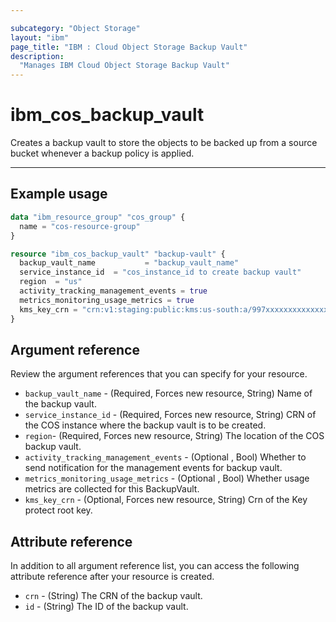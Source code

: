 ```yaml
---

subcategory: "Object Storage"
layout: "ibm"
page_title: "IBM : Cloud Object Storage Backup Vault"
description: 
  "Manages IBM Cloud Object Storage Backup Vault"
---
```


# ibm_cos_backup_vault
Creates a backup vault to store the objects to be backed up from a source bucket whenever a backup policy is applied.

---

## Example usage


```terraform
data "ibm_resource_group" "cos_group" {
  name = "cos-resource-group"
}

resource "ibm_cos_backup_vault" "backup-vault" {
  backup_vault_name           = "backup_vault_name"
  service_instance_id  = "cos_instance_id to create backup vault"
  region  = "us"
  activity_tracking_management_events = true
  metrics_monitoring_usage_metrics = true
  kms_key_crn = "crn:v1:staging:public:kms:us-south:a/997xxxxxxxxxxxxxxxxxxxxxx54:5xxxxxxxa-fxxb-4xx8-9xx4-f1xxxxxxxxx5:key:af5667d5-dxx5-4xxf-8xxf-exxxxxxxf1d"
}

```

## Argument reference
Review the argument references that you can specify for your resource. 
- `backup_vault_name` - (Required, Forces new resource, String) Name of the backup vault.
- `service_instance_id` - (Required, Forces new resource, String) CRN of the COS instance where the backup vault is to be created.
- `region`- (Required, Forces new resource, String) The location of the COS backup vault.
- `activity_tracking_management_events` - (Optional , Bool) Whether to send notification for the management events for backup vault.
- `metrics_monitoring_usage_metrics` - (Optional , Bool)  Whether usage metrics are collected for this BackupVault.
-  `kms_key_crn` - (Optional, Forces new resource, String) Crn of the Key protect root key.
  
## Attribute reference
In addition to all argument reference list, you can access the following attribute reference after your resource is created.

- `crn` - (String) The CRN of the backup vault.
- `id` - (String) The ID of the backup vault.
